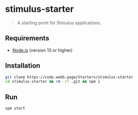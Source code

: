 # stimulus-starter

> A starting point for Stimulus applications.



## Requirements

- [Node.js](https://nodejs.org) (version 13 or higher)

## Installation

```bash
git clone https://code.webb.page/Starters/stimulus-starter
cd stimulus-starter && rm -rf .git && npm i
```

## Run
```bash
npm start
```

